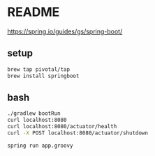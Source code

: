 # README

https://spring.io/guides/gs/spring-boot/

## setup

```bash
brew tap pivotal/tap
brew install springboot
```

## bash

```bash
./gradlew bootRun
curl localhost:8080
curl localhost:8080/actuator/health
curl -X POST localhost:8080/actuator/shutdown

spring run app.groovy
```